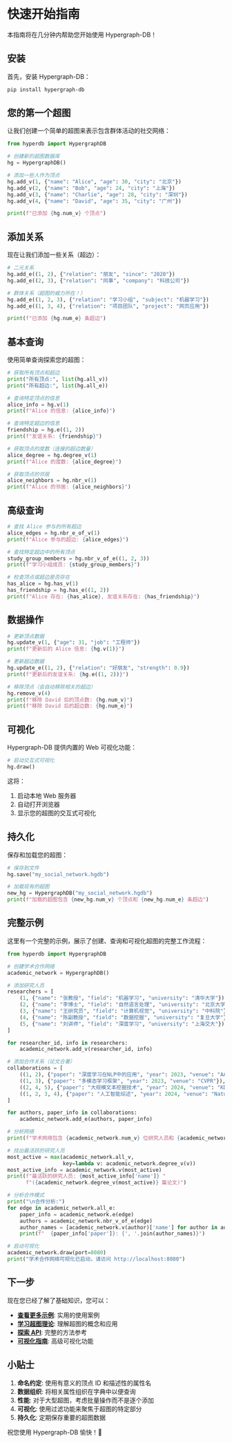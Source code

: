 # 快速开始指南

本指南将在几分钟内帮助您开始使用 Hypergraph-DB！

## 安装

首先，安装 Hypergraph-DB：

```bash
pip install hypergraph-db
```

## 您的第一个超图

让我们创建一个简单的超图来表示包含群体活动的社交网络：

```python
from hyperdb import HypergraphDB

# 创建新的超图数据库
hg = HypergraphDB()

# 添加一些人作为顶点
hg.add_v(1, {"name": "Alice", "age": 30, "city": "北京"})
hg.add_v(2, {"name": "Bob", "age": 24, "city": "上海"})
hg.add_v(3, {"name": "Charlie", "age": 28, "city": "深圳"})
hg.add_v(4, {"name": "David", "age": 35, "city": "广州"})

print(f"已添加 {hg.num_v} 个顶点")
```

## 添加关系

现在让我们添加一些关系（超边）：

```python
# 二元关系
hg.add_e((1, 2), {"relation": "朋友", "since": "2020"})
hg.add_e((2, 3), {"relation": "同事", "company": "科技公司"})

# 群体关系（超图的威力所在！）
hg.add_e((1, 2, 3), {"relation": "学习小组", "subject": "机器学习"})
hg.add_e((1, 3, 4), {"relation": "项目团队", "project": "网页应用"})

print(f"已添加 {hg.num_e} 条超边")
```

## 基本查询

使用简单查询探索您的超图：

```python
# 获取所有顶点和超边
print("所有顶点:", list(hg.all_v))
print("所有超边:", list(hg.all_e))

# 查询特定顶点的信息
alice_info = hg.v(1)
print(f"Alice 的信息: {alice_info}")

# 查询特定超边的信息
friendship = hg.e((1, 2))
print(f"友谊关系: {friendship}")

# 获取顶点的度数（连接的超边数量）
alice_degree = hg.degree_v(1)
print(f"Alice 的度数: {alice_degree}")

# 获取顶点的邻居
alice_neighbors = hg.nbr_v(1)
print(f"Alice 的邻居: {alice_neighbors}")
```

## 高级查询

```python
# 查找 Alice 参与的所有超边
alice_edges = hg.nbr_e_of_v(1)
print(f"Alice 参与的超边: {alice_edges}")

# 查找特定超边中的所有顶点
study_group_members = hg.nbr_v_of_e((1, 2, 3))
print(f"学习小组成员: {study_group_members}")

# 检查顶点或超边是否存在
has_alice = hg.has_v(1)
has_friendship = hg.has_e((1, 2))
print(f"Alice 存在: {has_alice}, 友谊关系存在: {has_friendship}")
```

## 数据操作

```python
# 更新顶点数据
hg.update_v(1, {"age": 31, "job": "工程师"})
print(f"更新后的 Alice 信息: {hg.v(1)}")

# 更新超边数据
hg.update_e((1, 2), {"relation": "好朋友", "strength": 0.9})
print(f"更新后的友谊关系: {hg.e((1, 2))}")

# 移除顶点（会自动移除相关的超边）
hg.remove_v(4)
print(f"移除 David 后的顶点数: {hg.num_v}")
print(f"移除 David 后的超边数: {hg.num_e}")
```

## 可视化

Hypergraph-DB 提供内置的 Web 可视化功能：

```python
# 启动交互式可视化
hg.draw()
```

这将：
1. 启动本地 Web 服务器
2. 自动打开浏览器
3. 显示您的超图的交互式可视化

## 持久化

保存和加载您的超图：

```python
# 保存到文件
hg.save("my_social_network.hgdb")

# 加载现有的超图
new_hg = HypergraphDB("my_social_network.hgdb")
print(f"加载的超图包含 {new_hg.num_v} 个顶点和 {new_hg.num_e} 条超边")
```

## 完整示例

这里有一个完整的示例，展示了创建、查询和可视化超图的完整工作流程：

```python
from hyperdb import HypergraphDB

# 创建学术合作网络
academic_network = HypergraphDB()

# 添加研究人员
researchers = [
    (1, {"name": "张教授", "field": "机器学习", "university": "清华大学"}),
    (2, {"name": "李博士", "field": "自然语言处理", "university": "北京大学"}),
    (3, {"name": "王研究员", "field": "计算机视觉", "university": "中科院"}),
    (4, {"name": "陈副教授", "field": "数据挖掘", "university": "复旦大学"}),
    (5, {"name": "刘讲师", "field": "深度学习", "university": "上海交大"})
]

for researcher_id, info in researchers:
    academic_network.add_v(researcher_id, info)

# 添加合作关系（论文合著）
collaborations = [
    ((1, 2), {"paper": "深度学习在NLP中的应用", "year": 2023, "venue": "AAAI"}),
    ((1, 3), {"paper": "多模态学习框架", "year": 2023, "venue": "CVPR"}),
    ((2, 4, 5), {"paper": "大规模文本挖掘技术", "year": 2024, "venue": "KDD"}),
    ((1, 2, 3, 4), {"paper": "人工智能综述", "year": 2024, "venue": "Nature"})
]

for authors, paper_info in collaborations:
    academic_network.add_e(authors, paper_info)

# 分析网络
print(f"学术网络包含 {academic_network.num_v} 位研究人员和 {academic_network.num_e} 篇合作论文")

# 找出最活跃的研究人员
most_active = max(academic_network.all_v, 
                  key=lambda v: academic_network.degree_v(v))
most_active_info = academic_network.v(most_active)
print(f"最活跃的研究人员: {most_active_info['name']} "
      f"({academic_network.degree_v(most_active)} 篇论文)")

# 分析合作模式
print("\n合作分析:")
for edge in academic_network.all_e:
    paper_info = academic_network.e(edge)
    authors = academic_network.nbr_v_of_e(edge)
    author_names = [academic_network.v(author)['name'] for author in authors]
    print(f"  {paper_info['paper']}: {', '.join(author_names)}")

# 启动可视化
academic_network.draw(port=8080)
print("学术合作网络可视化已启动，请访问 http://localhost:8080")
```

## 下一步

现在您已经了解了基础知识，您可以：

- **[查看更多示例](../examples/basic-usage.zh.md)**: 实用的使用案例
- **[学习超图理论](hypergraph-basics.zh.md)**: 理解超图的概念和应用
- **[探索 API](../api/index.zh.md)**: 完整的方法参考
- **[可视化指南](../visualization/index.zh.md)**: 高级可视化功能

## 小贴士

1. **命名约定**: 使用有意义的顶点 ID 和描述性的属性名
2. **数据组织**: 将相关属性组织在字典中以便查询
3. **性能**: 对于大型超图，考虑批量操作而不是逐个添加
4. **可视化**: 使用过滤功能来聚焦于超图的特定部分
5. **持久化**: 定期保存重要的超图数据

祝您使用 Hypergraph-DB 愉快！🎉
